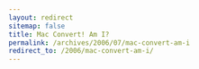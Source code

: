 ```yaml
---
layout: redirect
sitemap: false
title: Mac Convert! Am I?
permalink: /archives/2006/07/mac-convert-am-i
redirect_to: /2006/mac-convert-am-i/
---
```

